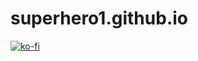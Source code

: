 # superhero1.github.io

[![ko-fi](https://ko-fi.com/img/githubbutton_sm.svg)](https://ko-fi.com/superhero1)
